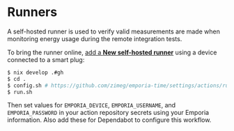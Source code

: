 # Runners

A self-hosted runner is used to verify valid measurements are made when
monitoring energy usage during the remote integration tests.

To bring the runner online, [add a **New self-hosted runner**][runner] using a
device connected to a smart plug:

```sh
$ nix develop .#gh
$ cd .
$ config.sh # https://github.com/zimeg/emporia-time/settings/actions/runners/new
$ run.sh
```

Then set values for `EMPORIA_DEVICE`, `EMPORIA_USERNAME`, and `EMPORIA_PASSWORD`
in your action repository secrets using your Emporia information. Also add these
for Dependabot to configure this workflow.

[runner]: https://docs.github.com/en/actions/hosting-your-own-runners/managing-self-hosted-runners/adding-self-hosted-runners
